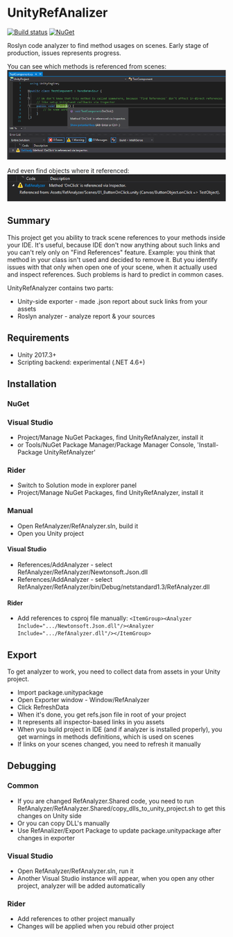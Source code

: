 # UnityRefAnalizer

[![Build status](https://ci.appveyor.com/api/projects/status/ktnlrhdxpdsay8p3?svg=true)](https://ci.appveyor.com/project/KonH/unityrefanalyzer)
[![NuGet](https://img.shields.io/nuget/v/UnityRefAnalyzer.svg)](https://www.nuget.org/packages/UnityRefAnalyzer/)

Roslyn code analyzer to find method usages on scenes. Early stage of production, issues represents progress.

You can see which methods is referenced from scenes:
![screen_1](https://raw.githubusercontent.com/KonH/UnityRefAnalyzer/master/Content/screen_1.png)

And even find objects where it referenced:
![screen_2](https://raw.githubusercontent.com/KonH/UnityRefAnalyzer/master/Content/screen_2.png)

## Summary

This project get you ability to track scene references to your methods inside your IDE. It's useful, because IDE don't now anything about such links and you can't rely only on "Find References" feature.
Example: you think that method in your class isn't used and decided to remove it. But you identify issues with that only when open one of your scene, when it actually used and inspect references.
Such problems is hard to predict in common cases.

UnityRefAnalyzer contains two parts:
- Unity-side exporter - made .json report about suck links from your assets
- Roslyn analyzer - analyze report & your sources

## Requirements

- Unity 2017.3+
- Scripting backend: experimental (.NET 4.6+)

## Installation

### NuGet

### Visual Studio

- Project/Manage NuGet Packages, find UnityRefAnalyzer, install it
- or Tools/NuGet Package Manager/Package Manager Console, 'Install-Package UnityRefAnalyzer'

### Rider

- Switch to Solution mode in explorer panel
- Project/Manage NuGet Packages, find UnityRefAnalyzer, install it

### Manual

- Open RefAnalyzer/RefAnalyzer.sln, build it
- Open you Unity project

#### Visual Studio

- References/AddAnalyzer - select RefAnalyzer/RefAnalyzer/Newtonsoft.Json.dll
- References/AddAnalyzer - select RefAnalyzer/RefAnalyzer/bin/Debug/netstandard1.3/RefAnalyzer.dll

#### Rider

- Add references to csproj file manually: `<ItemGroup><Analyzer Include=".../Newtonsoft.Json.dll"/><Analyzer Include=".../RefAnalyzer.dll"/></ItemGroup>`

## Export

To get analyzer to work, you need to collect data from assets in your Unity project.

- Import package.unitypackage
- Open Exporter window - Window/RefAnalyzer
- Click RefreshData
- When it's done, you get refs.json file in root of your project
- It represents all inspector-based links in you assets
- When you build project in IDE (and if analyzer is installed properly), you get warnings in methods definitions, which is used on scenes 
- If links on your scenes changed, you need to refresh it manually

## Debugging

### Common

- If you are changed RefAnalyzer.Shared code, you need to run RefAnalyzer/RefAnalyzer.Shared/copy_dlls_to_unity_project.sh to get this changes on Unity side
- Or you can copy DLL's manually 
- Use RefAnalizer/Export Package to update package.unitypackage after changes in exporter

### Visual Studio

- Open RefAnalyzer/RefAnalyzer.sln, run it
- Another Visual Studio instance will appear, when you open any other project, analyzer will be added automatically

### Rider

- Add references to other project manually
- Changes will be applied when you rebuid other project
